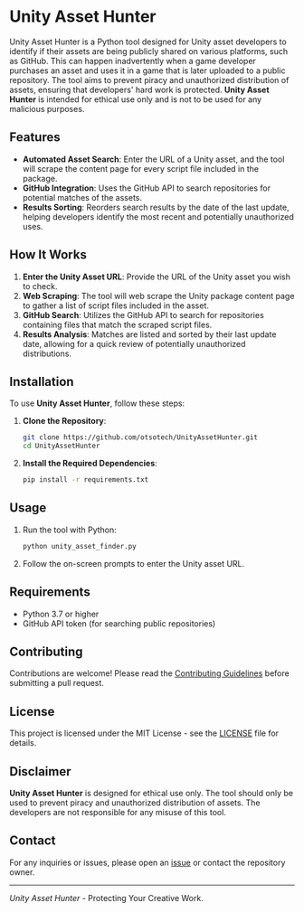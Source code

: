 # Unity Asset Hunter

Unity Asset Hunter is a Python tool designed for Unity asset developers to identify if their assets are being publicly shared on various platforms, such as GitHub. This can happen inadvertently when a game developer purchases an asset and uses it in a game that is later uploaded to a public repository. The tool aims to prevent piracy and unauthorized distribution of assets, ensuring that developers' hard work is protected. **Unity Asset Hunter** is intended for ethical use only and is not to be used for any malicious purposes.

## Features

- **Automated Asset Search**: Enter the URL of a Unity asset, and the tool will scrape the content page for every script file included in the package.
- **GitHub Integration**: Uses the GitHub API to search repositories for potential matches of the assets.
- **Results Sorting**: Reorders search results by the date of the last update, helping developers identify the most recent and potentially unauthorized uses.

## How It Works

1. **Enter the Unity Asset URL**: Provide the URL of the Unity asset you wish to check.
2. **Web Scraping**: The tool will web scrape the Unity package content page to gather a list of script files included in the asset.
3. **GitHub Search**: Utilizes the GitHub API to search for repositories containing files that match the scraped script files.
4. **Results Analysis**: Matches are listed and sorted by their last update date, allowing for a quick review of potentially unauthorized distributions.

## Installation

To use **Unity Asset Hunter**, follow these steps:

1. **Clone the Repository**:
    ```bash
    git clone https://github.com/otsotech/UnityAssetHunter.git
    cd UnityAssetHunter
    ```

2. **Install the Required Dependencies**:
    ```bash
    pip install -r requirements.txt
    ```

## Usage

1. Run the tool with Python:
    ```bash
    python unity_asset_finder.py
    ```

2. Follow the on-screen prompts to enter the Unity asset URL.

## Requirements

- Python 3.7 or higher
- GitHub API token (for searching public repositories)

## Contributing

Contributions are welcome! Please read the [Contributing Guidelines](CONTRIBUTING.md) before submitting a pull request.

## License

This project is licensed under the MIT License - see the [LICENSE](LICENSE) file for details.

## Disclaimer

**Unity Asset Hunter** is designed for ethical use only. The tool should only be used to prevent piracy and unauthorized distribution of assets. The developers are not responsible for any misuse of this tool.

## Contact

For any inquiries or issues, please open an [issue](https://github.com/otsotech/UnityAssetHunter/issues) or contact the repository owner.

---

*Unity Asset Hunter* - Protecting Your Creative Work.
